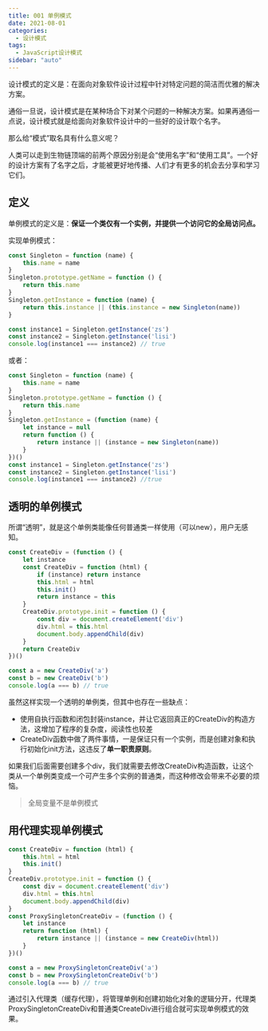 ```yaml
---
title: 001 单例模式
date: 2021-08-01
categories:
  - 设计模式
tags:
  - JavaScript设计模式
sidebar: "auto"
---
```


设计模式的定义是：在面向对象软件设计过程中针对特定问题的简洁而优雅的解决方案。

通俗一旦说，设计模式是在某种场合下对某个问题的一种解决方案。如果再通俗一点说，设计模式就是给面向对象软件设计中的一些好的设计取个名字。

那么给“模式”取名具有什么意义呢？

人类可以走到生物链顶端的前两个原因分别是会“使用名字”和“使用工具”。一个好的设计方案有了名字之后，才能被更好地传播、人们才有更多的机会去分享和学习它们。

## 定义
单例模式的定义是：**保证一个类仅有一个实例，并提供一个访问它的全局访问点。**

实现单例模式：
```js
const Singleton = function (name) {
    this.name = name
}
Singleton.prototype.getName = function () {
    return this.name
}
Singleton.getInstance = function (name) {
    return this.instance || (this.instance = new Singleton(name))
}

const instance1 = Singleton.getInstance('zs')
const instance2 = Singleton.getInstance('lisi')
console.log(instance1 === instance2) // true
```
或者：
```js
const Singleton = function (name) {
    this.name = name
}
Singleton.prototype.getName = function () {
    return this.name
}
Singleton.getInstance = (function (name) {
    let instance = null
    return function () {
        return instance || (instance = new Singleton(name))
    }
})()
const instance1 = Singleton.getInstance('zs')
const instance2 = Singleton.getInstance('lisi')
console.log(instance1 === instance2) //true
```

## 透明的单例模式
所谓“透明”，就是这个单例类能像任何普通类一样使用（可以new），用户无感知。
```js
const CreateDiv = (function () {
    let instance
    const CreateDiv = function (html) {
        if (instance) return instance
        this.html = html
        this.init()
        return instance = this
    }
    CreateDiv.prototype.init = function () {
        const div = document.createElement('div')
        div.html = this.html
        document.body.appendChild(div)
    }
    return CreateDiv
})()

const a = new CreateDiv('a')
const b = new CreateDiv('b')
console.log(a === b) // true
```
虽然这样实现一个透明的单例类，但其中也存在一些缺点：
- 使用自执行函数和闭包封装instance，并让它返回真正的CreateDiv的构造方法，这增加了程序的复杂度，阅读性也较差
- CreateDiv函数中做了两件事情，一是保证只有一个实例，而是创建对象和执行初始化init方法，这违反了**单一职责原则**。

如果我们后面需要创建多个div，我们就需要去修改CreateDiv构造函数，让这个类从一个单例类变成一个可产生多个实例的普通类，而这种修改会带来不必要的烦恼。
> 全局变量不是单例模式   

## 用代理实现单例模式
```js
const CreateDiv = function (html) {
    this.html = html
    this.init()
}
CreateDiv.prototype.init = function () {
    const div = document.createElement('div')
    div.html = this.html
    document.body.appendChild(div)
}
const ProxySingletonCreateDiv = (function () {
    let instance
    return function (html) {
        return instance || (instance = new CreateDiv(html))
    }
})()

const a = new ProxySingletonCreateDiv('a')
const b = new ProxySingletonCreateDiv('b')
console.log(a === b) // true
```
通过引入代理类（缓存代理），将管理单例和创建初始化对象的逻辑分开，代理类ProxySingletonCreateDiv和普通类CreateDiv进行组合就可实现单例模式的效果。